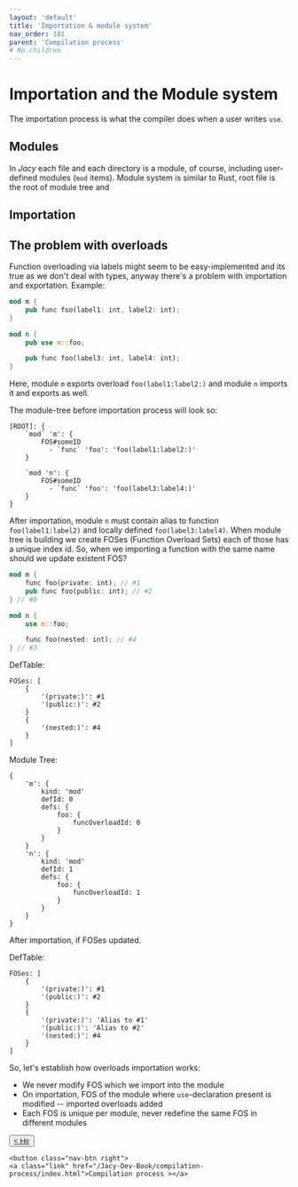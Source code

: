 ```yaml
---
layout: 'default'
title: 'Importation & module system'
nav_order: 101
parent: 'Compilation process'
# No children
---
```


# Importation and the Module system

The importation process is what the compiler does when a user writes `use`.

## Modules

In _Jacy_ each file and each directory is a module, of course, including user-defined modules (`mod` items).
Module system is similar to Rust, root file is the root of module tree and


## Importation


## The problem with overloads

Function overloading via labels might seem to be easy-implemented and its true as we don't deal with types, anyway there's a problem with importation and exportation.
Example:
```rust
mod m {
    pub func foo(label1: int, label2: int);
}

mod n {
    pub use m::foo;

    pub func foo(label3: int, label4: int);
}
```

Here, module `m` exports overload `foo(label1:label2:)` and module `n` imports it and exports as well.

The module-tree before importation process will look so:
```
[ROOT]: {
    `mod` 'm': {
        FOS#someID
          - `func` 'foo': 'foo(label1:label2:)'
    }

    `mod 'n': {
        FOS#someID
          - `func` 'foo': 'foo(label3:label4:)'
    }
}
```

After importation, module `n` must contain alias to function `foo(label1:label2)` and locally defined `foo(label3:label4)`.
When module tree is building we create FOSes (Function Overload Sets) each of those has a unique index id.
So, when we importing a function with the same name should we update existent FOS? 

```rust
mod m {
    func foo(private: int); // #1
    pub func foo(public: int); // #2
} // #0

mod n {
    use m::foo;

    func foo(nested: int); // #4
} // #3
```

DefTable:
```jon
FOSes: [
    {
        '(private:)': #1
        '(public:)': #2
    }
    {
        '(nested:)': #4
    }
]
```

Module Tree:
```jon
{
    'm': {
        kind: 'mod'
        defId: 0
        defs: {
            foo: {
                funcOverloadId: 0
            }
        }
    }
    'n': {
        kind: 'mod'
        defId: 1
        defs: {
            foo: {
                funcOverloadId: 1
            }
        }
    }
}
```

After importation, if FOSes updated.

DefTable:
```jon
FOSes: [
    {
        '(private:)': #1
        '(public:)': #2
    }
    {
        '(private:)': 'Alias to #1'
        '(public:)': 'Alias to #2'
        '(nested:)': #4
    }
]
```

So, let's establish how overloads importation works:
- We never modify FOS which we import into the module
- On importation, FOS of the module where `use`-declaration present is modified -- imported overloads added
- Each FOS is unique per module, never redefine the same FOS in different modules
<div class="nav-btn-block">
    <button class="nav-btn left">
    <a class="link" href="/Jacy-Dev-Book/compilation-process/hir.html">< Hir</a>
</button>

    <button class="nav-btn right">
    <a class="link" href="/Jacy-Dev-Book/compilation-process/index.html">Compilation process ></a>
</button>

</div>
